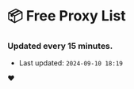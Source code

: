 # :package: Free Proxy List
### Updated every 15 minutes.

- Last updated: `2024-09-10 18:19`

:heart:
